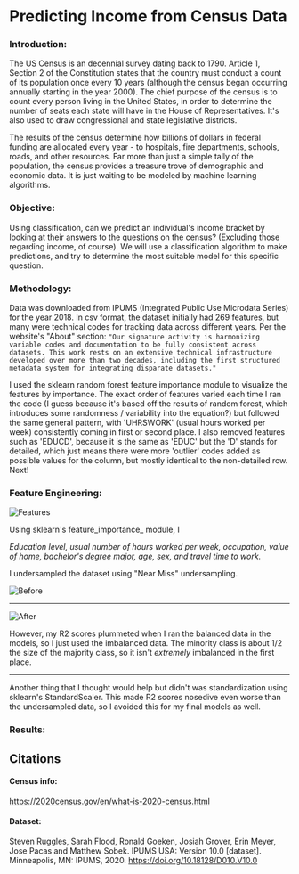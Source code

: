 # Predicting Income from Census Data

### Introduction:

The US Census is an decennial survey dating back to 1790. Article 1, Section 2 of the Constitution states that the country must conduct a count of its population once every 10 years (although the census began occurring annually starting in the year 2000). The chief purpose of the census is to count every person living in the United States, in order to determine the number of seats each state will have in the House of Representatives. It's also used to draw congressional and state legislative districts.

The results of the census determine how billions of dollars in federal funding are allocated every year - to hospitals, fire departments, schools, roads, and other resources. Far more than just a simple tally of the population, the census provides a treasure trove of demographic and economic data. It is just waiting to be modeled by machine learning algorithms.

### Objective:

Using classification, can we predict an individual's income bracket by looking at their answers to the questions on the census? (Excluding those regarding income, of course). We will use a classification algorithm to make predictions, and try to determine the most suitable model for this specific question.

### Methodology:

Data was downloaded from IPUMS (Integrated Public Use Microdata Series) for the year 2018. In csv format, the dataset initially had 269 features, but many were technical codes for tracking data across different years. Per the website's "About" section: `"Our signature activity is harmonizing variable codes and documentation to be fully consistent across datasets. This work rests on an extensive technical infrastructure developed over more than two decades, including the first structured metadata system for integrating disparate datasets."`

I used the sklearn random forest feature importance module to visualize the features by importance. The exact order of features varied each time I ran the code (I guess because it's based off the results of random forest, which introduces some randomness / variability into the equation?) but followed the same general pattern, with 'UHRSWORK' (usual hours worked per week) consistently coming in first or second place. I also removed features such as 'EDUCD', because it is the same as 'EDUC' but the 'D' stands for detailed, which just means there were more 'outlier' codes added as possible values for the column, but mostly identical to the non-detailed row. Next!

### Feature Engineering:

![Features](https://i.imgur.com/GTFiw9L.png)

Using sklearn's feature_importance_ module, I

*Education level, usual number of hours worked per week, occupation, value of home, bachelor's degree major, age, sex, and travel time to work.*

I undersampled the dataset using "Near Miss" undersampling.

![Before](https://i.imgur.com/H0i5IfA.png)

---
![After](https://i.imgur.com/O51IKw9.png)

However, my R2 scores plummeted when I ran the balanced data in the models, so I just used the imbalanced data. The minority class is about 1/2 the size of the majority class, so it isn't *extremely* imbalanced in the first place.

---

Another thing that I thought would help but didn't was standardization using sklearn's StandardScaler. This made R2 scores nosedive even worse than the undersampled data, so I avoided this for my final models as well.


### Results: <br>



## Citations
#### Census info:
https://2020census.gov/en/what-is-2020-census.html

#### Dataset:
Steven Ruggles, Sarah Flood, Ronald Goeken, Josiah Grover, Erin Meyer, Jose Pacas and Matthew Sobek. IPUMS USA: Version 10.0 [dataset]. Minneapolis, MN: IPUMS, 2020. https://doi.org/10.18128/D010.V10.0
